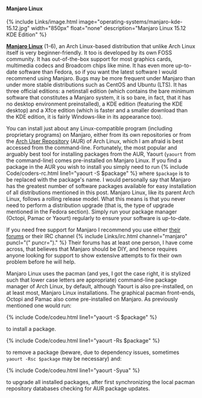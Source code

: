 #### Manjaro Linux
{% include Links/image.html image="operating-systems/manjaro-kde-15.12.jpg" width="850px" float="none" description="Manjaro Linux 15.12 KDE Edition" %}

[**Manjaro Linux**](https://manjaro.github.io/) (1-6), an Arch Linux-based distribution that unlike Arch Linux itself is very beginner-friendly. It too is developed by its own FOSS community. It has out-of-the-box support for most graphics cards, multimedia codecs and Broadcom chips like mine. It has even more up-to-date software than Fedora, so if you want the latest software I would recommend using Manjaro. Bugs may be more frequent under Manjaro than under more stable distributions such as CentOS and Ubuntu (LTS). It has three official editions: a netinstall edition (which contains the bare minimum software that constitutes a Manjaro system, it is so bare, in fact, that it has no desktop environment preinstalled), a KDE edition (featuring the KDE desktop) and a Xfce edition (which is faster and a smaller download than the KDE edition, it is fairly Windows-like in its appearance too).

You can install just about any Linux-compatible program (including proprietary programs) on Manjaro, either from its own repositories or from the [Arch User Repository](https://aur.archlinux.org) (AUR) of Arch Linux, which I am afraid is best accessed from the command-line. Fortunately, the most popular and arguably best tool for installing packages from the AUR, Yaourt (`yaourt` from the command-line) comes pre-installed on Manjaro Linux. If you find a package in the AUR you wish to install you simply need to run {% include Code/coders-rc.html line1="yaourt -S $package" %} where `$package` is to be replaced with the package's name. I would personally say that Manjaro has the greatest number of software packages available for easy installation of all distributions mentioned in this post. Manjaro Linux, like its parent Arch Linux, follows a rolling release model. What this means is that you never need to perform a distribution upgrade (that is, the type of upgrade mentioned in the Fedora section). Simply run your package manager (Octopi, Pamac or Yaourt) regularly to ensure your software is up-to-date.

If you need free support for Manjaro I recommend you use either [their forums](https://forum.manjaro.org) or their IRC channel {% include Links/irc.html channel="manjaro" puncl="(" puncr=")." %} Their forums has at least one person, I have come across, that believes that Manjaro should be DIY, and hence requires anyone looking for support to show extensive attempts to fix their own problem before he will help.

Manjaro Linux uses the pacman (and yes, I got the case right, it is stylized such that lower case letters are appropriate) command-line package manager of Arch Linux, by default, although Yaourt is also pre-installed, on at least most, Manjaro Linux installations. The graphical pacman front-ends, Octopi and Pamac also come pre-installed on Manjaro. As previously mentioned one would run:

{% include Code/codeu.html line1="yaourt -S $package" %}

to install a package.

{% include Code/codeu.html line1="yaourt -Rs $package" %}

to remove a package (beware, due to dependency issues, sometimes `yaourt -Rsc $package` may be necessary) and:

{% include Code/codeu.html line1="yaourt -Syua" %}

to upgrade all installed packages, after first synchronizing the local pacman repository databases checking for AUR package updates.
